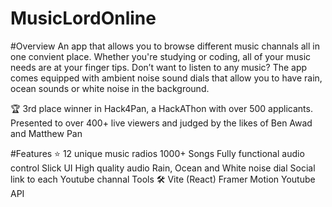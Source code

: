 # MusicLordOnline

#Overview
An app that allows you to browse different music channals all in one convient place. Whether you're studying or coding, all of your music needs are at your finger tips. Don’t want to listen to any music? The app comes equipped with ambient noise sound dials that allow you to have rain, ocean sounds or white noise in the background.

🏆 3rd place winner in Hack4Pan, a HackAThon with over 500 applicants. Presented to over 400+ live viewers and judged by the likes of Ben Awad and Matthew Pan

#Features ⭐
12 unique music radios
1000+ Songs
Fully functional audio control
Slick UI
High quality audio
Rain, Ocean and White noise dial
Social link to each Youtube channal
Tools 🛠️
Vite (React)
Framer Motion
Youtube API
